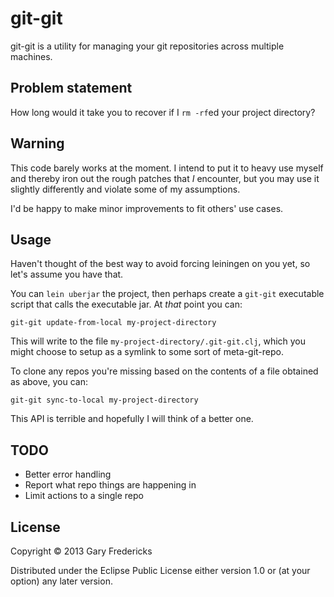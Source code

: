 # git-git

git-git is a utility for managing your git repositories across
multiple machines.

## Problem statement

How long would it take you to recover if I `rm -rf`ed your project
directory?

## Warning

This code barely works at the moment. I intend to put it to heavy use
myself and thereby iron out the rough patches that _I_ encounter, but
you may use it slightly differently and violate some of my assumptions.

I'd be happy to make minor improvements to fit others' use cases.

## Usage

Haven't thought of the best way to avoid forcing leiningen on you yet,
so let's assume you have that.

You can `lein uberjar` the project, then perhaps create a `git-git`
executable script that calls the executable jar. At _that_ point
you can:

```
git-git update-from-local my-project-directory
```

This will write to the file `my-project-directory/.git-git.clj`, which
you might choose to setup as a symlink to some sort of meta-git-repo.

To clone any repos you're missing based on the contents of a file
obtained as above, you can:

```
git-git sync-to-local my-project-directory
```

This API is terrible and hopefully I will think of a better one.

## TODO

- Better error handling
- Report what repo things are happening in
- Limit actions to a single repo

## License

Copyright © 2013 Gary Fredericks

Distributed under the Eclipse Public License either version 1.0 or (at
your option) any later version.
